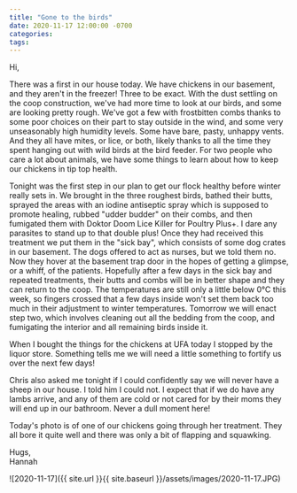 ```yaml
---
title: "Gone to the birds"
date: 2020-11-17 12:00:00 -0700
categories:
tags:
---
```


Hi,

There was a first in our house today. We have chickens in our basement, and they aren't in the freezer! Three to be exact. With the dust settling on the coop construction, we've had more time to look at our birds, and some are looking pretty rough. We've got a few with frostbitten combs thanks to some poor choices on their part to stay outside in the wind, and some very unseasonably high humidity levels. Some have bare, pasty, unhappy vents. And they all have mites, or lice, or both, likely thanks to all the time they spent hanging out with wild birds at the bird feeder. For two people who care a lot about animals, we have some things to learn about how to keep our chickens in tip top health.

Tonight was the first step in our plan to get our flock healthy before winter really sets in. We brought in the three roughest birds, bathed their butts, sprayed the areas with an iodine antiseptic spray which is supposed to promote healing, rubbed "udder budder" on their combs, and then fumigated them with Doktor Doom Lice Killer for Poultry Plus+. I dare any parasites to stand up to that double plus! Once they had received this treatment we put them in the "sick bay", which consists of some dog crates in our basement. The dogs offered to act as nurses, but we told them no. Now they hover at the basement trap door in the hopes of getting a glimpse, or a whiff, of the patients. Hopefully after a few days in the sick bay and repeated treatments, their butts and combs will be in better shape and they can return to the coop. The temperatures are still only a little below 0°C this week, so fingers crossed that a few days inside won't set them back too much in their adjustment to winter temperatures. Tomorrow we will enact step two, which involves cleaning out all the bedding from the coop, and fumigating the interior and all remaining birds inside it.

When I bought the things for the chickens at UFA today I stopped by the liquor store. Something tells me we will need a little something to fortify us over the next few days!

Chris also asked me tonight if I could confidently say we will never have a sheep in our house. I told him I could not. I expect that if we do have any lambs arrive, and any of them are cold or not cared for by their moms they will end up in our bathroom. Never a dull moment here!

Today's photo is of one of our chickens going through her treatment. They all bore it quite well and there was only a bit of flapping and squawking. 

Hugs,<br />
Hannah

![2020-11-17]({{ site.url }}{{ site.baseurl }}/assets/images/2020-11-17.JPG)
